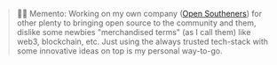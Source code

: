 
> 🙋‍♂️ Memento:
Working on my own company ([Open Southeners](https://opensoutheners.com/)) for other plenty to bringing open source to the community and them, dislike some newbies "merchandised terms" (as I call them) like web3, blockchain, etc. Just using the always trusted tech-stack with some innovative ideas on top is my personal way-to-go.
